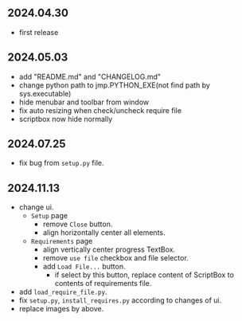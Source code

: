 ## 2024.04.30
- first release

## 2024.05.03
- add "README.md" and "CHANGELOG.md"
- change python path to jmp.PYTHON_EXE(not find path by sys.executable)
- hide menubar and toolbar from window
- fix auto resizing when check/uncheck require file
- scriptbox now hide normally

## 2024.07.25
- fix bug from `setup.py` file.

## 2024.11.13
- change ui.
  - `Setup` page
    - remove `Close` button.
    - align horizontally center all elements.
  - `Requirements` page
    - align vertically center progress TextBox.
    - remove `use file` checkbox and file selector.
    - add `Load File...` button.
      - if select by this button, replace content of ScriptBox to contents of requirements file.
- add `load_require_file.py`.
- fix `setup.py`, `install_requires.py` according to changes of ui.
- replace images by above.
